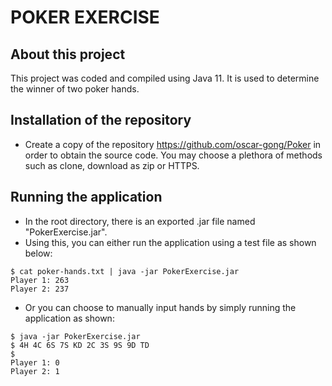 # POKER EXERCISE

## About this project
This project was coded and compiled using Java 11. It is used to determine the winner of two poker hands.

## Installation of the repository
* Create a copy of the repository https://github.com/oscar-gong/Poker in order to obtain the source code. You may choose a plethora of methods such as clone, download as zip or HTTPS.

## Running the application
* In the root directory, there is an exported .jar file named "PokerExercise.jar".
* Using this, you can either run the application using a test file as shown below:

```
$ cat poker-hands.txt | java -jar PokerExercise.jar
Player 1: 263
Player 2: 237
```

* Or you can choose to manually input hands by simply running the application as shown:
```
$ java -jar PokerExercise.jar
$ 4H 4C 6S 7S KD 2C 3S 9S 9D TD
$
Player 1: 0
Player 2: 1
```
